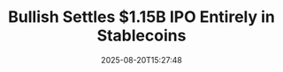 ﻿---
title: "Bullish Settles $1.15B IPO Entirely in Stablecoins"
date: "2025-08-20T15:27:48"
category: "Markets"
summary: ""
slug: "bullish settles 115b ipo entirely in stablecoins"
source_urls:
  - "https://unchainedcrypto.com/bullish-settles-1-15b-ipo-entirely-in-stablecoins/"
seo:
  title: "Bullish Settles $1.15B IPO Entirely in Stablecoins | Hash n Hedge"
  description: ""
  keywords: ["news", "markets", "brief"]
---

